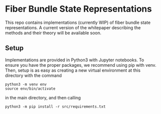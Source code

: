 # Fiber Bundle State Representations

This repo contains implementations (currently WIP) of fiber bundle state
representations. A current version of the whitepaper describing the methods
and their theory will be available soon.

## Setup

Implementations are provided in Python3 with Jupyter notebooks. To ensure you
have the proper packages, we recommend using pip with venv. Then, setup is as
easy as creating a new virtual environment at this directory with the command

```
python3 -m venv env
source env/bin/activate
```

in the main directory, and then calling

```
python3 -m pip install -r src/requirements.txt
```
